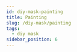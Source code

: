 ```yaml
---
id: diy-mask-painting
title: Painting
slug: /diy-mask/painting
tags:
  - diy mask
sidebar_position: 6
---
```

